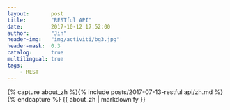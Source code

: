 ```yaml
---
layout:       post
title:        "RESTful API"
date:         2017-10-12 17:52:00
author:       "Jin"
header-img:   "img/activiti/bg3.jpg"
header-mask:  0.3
catalog:      true
multilingual: true
tags:
    - REST
---
```


<!-- Chinese Version -->
<div class="zh post-container">
    {% capture about_zh %}{% include posts/2017-07-13-restful api/zh.md %}{% endcapture %}
    {{ about_zh | markdownify }}
</div>
